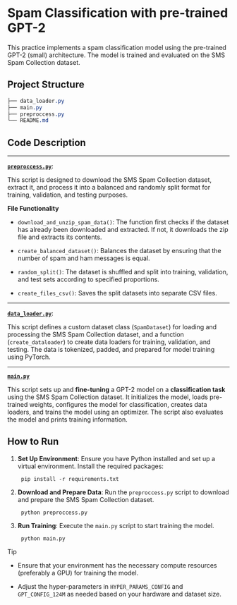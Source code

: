 # Spam Classification with pre-trained GPT-2

This practice implements a spam classification model using the pre-trained GPT-2 (small) architecture. The model is trained and evaluated on the SMS Spam Collection dataset.

## Project Structure

```css
├── data_loader.py
├── main.py
├── preproccess.py
└── README.md
```

## Code Description


---
[**`preproccess.py`**](./preproccess.py):

This script is designed to download the SMS Spam Collection dataset, extract it, and process it into a balanced and randomly split format for training, validation, and testing purposes.

**File Functionality**

- `download_and_unzip_spam_data()`: The function first checks if the dataset has already been downloaded and extracted. If not, it downloads the zip file and extracts its contents.

- `create_balanced_dataset()`: Balances the dataset by ensuring that the number of spam and ham messages is equal.

- `random_split()`: The dataset is shuffled and split into training, validation, and test sets according to specified proportions.

- `create_files_csv()`: Saves the split datasets into separate CSV files.

---
[**`data_loader.py`**](./data_loader.py):

This script defines a custom dataset class (`SpamDataset`) for loading and processing the SMS Spam Collection dataset, and a function (`create_dataloader`) to create data loaders for training, validation, and testing. The data is tokenized, padded, and prepared for model training using PyTorch.

---
[**`main.py`**](./main.py)

This script sets up and **fine-tuning** a GPT-2 model on a **classification task** using the SMS Spam Collection dataset. It initializes the model, loads pre-trained weights, configures the model for classification, creates data loaders, and trains the model using an optimizer. The script also evaluates the model and prints training information.


## How to Run

1. **Set Up Environment**: Ensure you have Python installed and set up a virtual environment. Install the required packages:
   
        pip install -r requirements.txt

2. **Download and Prepare Data**: Run the `preproccess.py` script to download and prepare the SMS Spam Collection dataset.

        python preproccess.py

3. **Run Training**: Execute the `main.py` script to start training the model.

        python main.py


>[!TIP]
> - Ensure that your environment has the necessary compute resources (preferably a GPU) for training the model.  
>
> - Adjust the hyper-parameters in `HYPER_PARAMS_CONFIG` and `GPT_CONFIG_124M` as needed based on your hardware and dataset size.

